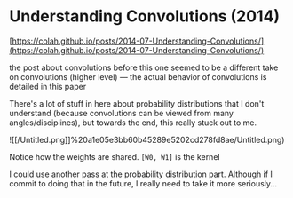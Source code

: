 # Understanding Convolutions (2014)

[https://colah.github.io/posts/2014-07-Understanding-Convolutions/](https://colah.github.io/posts/2014-07-Understanding-Convolutions/)

the post about convolutions before this one seemed to be a different take on convolutions (higher level) — the actual behavior of convolutions is detailed in this paper

There's a lot of stuff in here about probability distributions that I don't understand (because convolutions can be viewed from many angles/disciplines), but towards the end, this really stuck out to me.

![[/Untitled.png]]%20a1e05e3bb60b45289e5202cd278fd8ae/Untitled.png)

Notice how the weights are shared. `[W0, W1]` is the kernel

I could use another pass at the probability distribution part. Although if I commit to doing that in the future, I really need to take it more seriously...